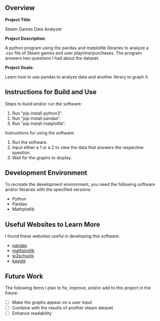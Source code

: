 ## Overview

**Project Title**: 

Steam Games Data Analyzer

**Project Description**: 

A python program using the pandas and matplotlib libraries to analyze a .csv file of Steam games and user playtime/purchases. The program answers two questions I had about the dataset.

**Project Goals**:

Learn how to use pandas to analyze data and another library to graph it.

## Instructions for Build and Use

Steps to build and/or run the software:

1. Run "pip install python3".
2. Run "pip install pandas".
3. Run "pip install matplotlib".

Instructions for using the software:

1. Run the software.
2. Input either a 1 or a 2 to view the data that answers the respective question.
3. Wait for the graphs to display.

## Development Environment 

To recreate the development environment, you need the following software and/or libraries with the specified versions:

* Python
* Pandas
* Mathplotlib

## Useful Websites to Learn More

I found these websites useful in developing this software:

* [pandas](https://pandas.pydata.org/docs/user_guide/visualization.html)
* [mathplotlib](https://matplotlib.org/)
* [w3schools](https://www.w3schools.com/python/pandas/pandas_intro.asp)
* [kaggle](https://www.kaggle.com/datasets/tamber/steam-video-games)

## Future Work

The following items I plan to fix, improve, and/or add to this project in the future:

* [ ] Make the graphs appear on a user input
* [ ] Combine with the results of another steam dataset
* [ ] Enhance readability
